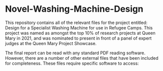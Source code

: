 # Novel-Washing-Machine-Design

This repository contains all of the relevant files for the project entitled: Design for a Specialist Washing Machine for use in Refugee Camps. This project was named as amongst the top 10% of research projects at Queen Mary in 2021, and was nominated to present in front of a panel of expert judges at the Queen Mary Project Showcase.

The final report can be read with any standard PDF reading software. However, there are a number of other external files that have been included for completeness. These files require specific software to access:



